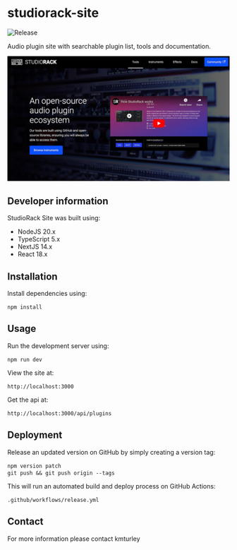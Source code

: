 # studiorack-site

![Release](https://github.com/studiorack/studiorack-site/workflows/Release/badge.svg)

Audio plugin site with searchable plugin list, tools and documentation.

![StudioRack Site](/screenshot.jpg)

## Developer information

StudioRack Site was built using:

- NodeJS 20.x
- TypeScript 5.x
- NextJS 14.x
- React 18.x

## Installation

Install dependencies using:

    npm install

## Usage

Run the development server using:

    npm run dev

View the site at:

    http://localhost:3000

Get the api at:

    http://localhost:3000/api/plugins

## Deployment

Release an updated version on GitHub by simply creating a version tag:

    npm version patch
    git push && git push origin --tags

This will run an automated build and deploy process on GitHub Actions:

    .github/workflows/release.yml

## Contact

For more information please contact kmturley
